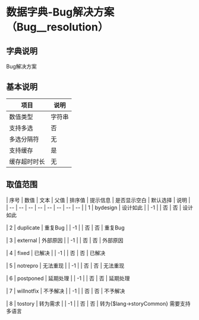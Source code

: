 # 数据字典-Bug解决方案（Bug__resolution）
## 字典说明
Bug解决方案

## 基本说明
| 项目 | 说明 |
| -- | -- |
| 数值类型 | 字符串 |
| 支持多选 | 否 |
| 多选分隔符 | 无 |
| 支持缓存 | 是 |
| 缓存超时时长 | 无 |

## 取值范围
| 序号 | 数值 | 文本 | 父值 | 排序值 | 提示信息 | 是否显示空白 | 默认选择 | 说明 |
| -- | -- | -- | -- | -- | -- | -- | -- |
| 1 | bydesign | 设计如此 |  | -1 |  | 否 | 否 | 设计如此

| 2 | duplicate | 重复Bug |  | -1 |  | 否 | 否 | 重复Bug

| 3 | external | 外部原因 |  | -1 |  | 否 | 否 | 外部原因

| 4 | fixed | 已解决 |  | -1 |  | 否 | 否 | 已解决

| 5 | notrepro | 无法重现 |  | -1 |  | 否 | 否 | 无法重现

| 6 | postponed | 延期处理 |  | -1 |  | 否 | 否 | 延期处理

| 7 | willnotfix | 不予解决 |  | -1 |  | 否 | 否 | 不予解决

| 8 | tostory | 转为需求 |  | -1 |  | 否 | 否 | 转为{$lang->storyCommon}   需要支持多语言


